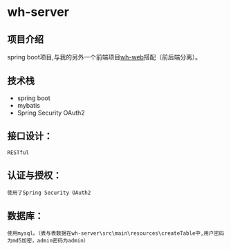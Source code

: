# wh-server

项目介绍
--
spring boot项目,与我的另外一个前端项目[wh-web](https://github.com/smallsnail-wh/wh-web)搭配（前后端分离）。

技术栈
--
 - spring boot
 - mybatis
 - Spring Security OAuth2

接口设计：
-----
	RESTful

认证与授权：
------
	使用了Spring Security OAuth2

数据库：
----
	使用mysql。（表与表数据在wh-server\src\main\resources\createTable中,用户密码为md5加密，admin密码为admin）

